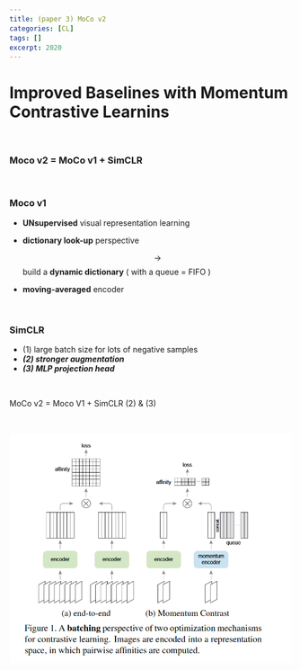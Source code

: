 ```yaml
---
title: (paper 3) MoCo v2
categories: [CL]
tags: []
excerpt: 2020
---
```


<script src="https://cdn.mathjax.org/mathjax/latest/MathJax.js?config=TeX-AMS-MML_HTMLorMML" type="text/javascript"></script>

# Improved Baselines with Momentum Contrastive Learnins

<br>

### Moco v2 = MoCo v1 + SimCLR 

<br>

### Moco v1

- **UNsupervised** visual representation learning

- **dictionary look-up** perspective

  $$\rightarrow$$ build a **dynamic dictionary** ( with a queue = FIFO )

- **moving-averaged** encoder

<br>

### SimCLR

- (1) large batch size for lots of negative samples
- ***(2) stronger augmentation***
- ***(3) MLP projection head***

<br>

MoCo v2 = Moco V1 + SimCLR (2) & (3)

<br>

![figure2](/assets/img/cl/img8.png)

<br>

